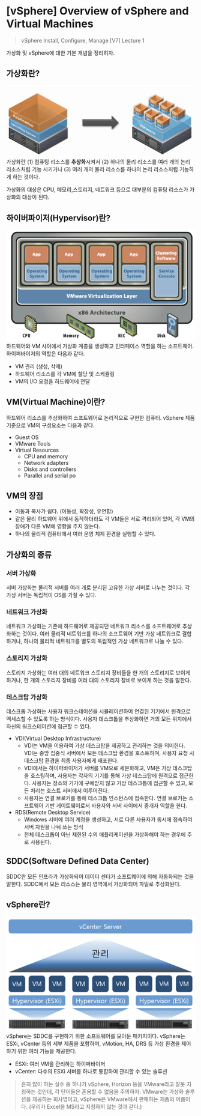 # [vSphere] Overview of vSphere and Virtual Machines

> vSphere Install, Configure, Manage [V7] Lecture 1

가상화 및 vSphere에 대한 기본 개념을 정리히자.

## 가상화란?
![](images/2021-09-14-09-17-33.png)
 가상화란 (1) 컴퓨팅 리소스를 **추상화**시켜서 (2) 하나의 물리 리소스를 여러 개의 논리 리소스처럼 기능 시키거나 (3) 여러 개의 물리 리소스를 하나의 논리 리소스처럼 기능하게 하는 것이다.
 
 가상화의 대상은 CPU, 메모리,스토리지, 네트워크 등으로 대부분의 컴퓨팅 리소스가 가상화의 대상이 된다.

## 하이버파이저(Hypervisor)란?
![](images/2021-09-14-09-16-58.png)
 하드웨어와 VM 사이에서 가상화 계층을 생성하고 인터페이스 역할을 하는 소프트웨어. 하이퍼바이저의 역할은 다음과 같다.
 - VM 관리 (생성, 삭제)
 - 하드웨어 리소스를 각 VM에 할당 및 스케쥴링
 - VM의 I/O 요청을 하드웨어에 전달
 
 ## VM(Virtual Machine)이란?
 하드웨어 리소스를 추상화하여 소프트웨어로 논리적으로 구현한 컴퓨터. vSphere 제품 기준으로 VM의 구성요소는 다음과 같다.
 - Guest OS
 - VMware Tools
 - Virtual Resources
    - CPU and memory
    - Network adapters
    - Disks and controllers
    - Parallel and serial po

## VM의 장점
- 이동과 복사가 쉽다. (이동성, 확장성, 유연함)
- 같은 물리 하드웨어 위에서 동작하더라도 각 VM들은 서로 격리되어 있어, 각 VM의 장애가 다른 VM에 영향을 주지 않는다.
- 하나의 물리적 컴퓨터에서 여러 운영 체제 환경을 실행할 수 있다.

## 가상화의 종류
### 서버 가상화
서버 가상화는 물리적 서버를 여러 개로 분리된 고유한 가상 서버로 나누는 것이다. 각 가상 서버는 독립적이 OS를 가질 수 있다.
### 네트워크 가상화
네트워크 가상화는 기존에 하드웨어로 제공되던 네트워크 리소스를 소프트웨어로 추상화하는 것이다. 여러 물리적 네트워크를 하나의 소프트웨어 기반 가상 네트워크로 결합하거나, 하나의 물리적 네트워크를 별도의 독립적인 가상 네트워크로 나눌 수 있다.
### 스토리지 가상화
스토리지 가상화는 여러 대의 네트워크 스토리지 장비들을 한 개의 스토리지로 보이게 하거나, 한 개의 스토리지 장비를 여러 대의 스토리지 장비로 보이게 하는 것을 말한다.
### 데스크탑 가상화
데스크톱 가상화는 사용자 워크스테이션을 시뮬레이션하여 연결된 기기에서 원격으로 액세스할 수 있도록 하는 방식이다. 사용자 데스크톱을 추상화하면 거의 모든 위치에서 자신의 워크스테이션에 접근할 수 있다.
- VDI(Virtual Desktop Infrastructure)
    - VDI는 VM을 이용하여 가상 데스크탑을 제공하고 관리하는 것을 의미한다. VDI는 중앙 집중식 서버에서 모든 데스크탑 환경을 호스트하며, 사용자 요청 시 데스크탑 환경을 최종 사용자에게 배포한다. 
    - VDI에서는 하이퍼바이저가 서버를 VM으로 세분화하고, VM은 가상 데스크탑을 호스팅하며, 사용자는 각자의 기기를 통해 가상 데스크탑에 원격으로 접근한다. 사용자는 장소와 기기에 구애받지 않고 가상 데스크톱에 접근할 수 있고, 모든 처리는 호스트 서버에서 이루어진다.
    - 사용자는 연결 브로커를 통해 데스크톱 인스턴스에 접속한다. 연결 브로커는 소프트웨어 기반 게이트웨이로서 사용자와 서버 사이에서 중개자 역할을 한다.
- RDS(Remote Desktop Service)
    - Windows 서버에 여러 계정을 생성하고, 서로 다른 사용자가 동시에 접속하여 서버 자원을 나눠 쓰는 방식
    - 전체 데스크톱이 아닌 제한된 수의 애플리케이션을 가상화해야 하는 경우에 주로 사용된다.

## SDDC(Software Defined Data Center)
SDDC란 모든 인프라가 가상화되어 데이터 센터가 소프트웨어에 의해 자동화되는 것을 말한다. SDDC에서 모든 리소스는 물리 영역에서 가상화되어 파일로 추상화된다.

## vSphere란?
![](images/2021-09-14-09-18-25.png)
vSphere는 SDDC를 구현하기 위한 소프트웨어를 모아둔 패키지이다. vSphere는 ESXi, vCenter 등의 세부 제품을 포함하며, vMotion, HA, DRS 등 가상 환경을 제어하기 위한 여러 기능을 제공한다.
- ESXi: 여러 VM을 관리하는 하이퍼바이저
- vCenter: 다수의 ESXi 서버를 하나로 통합하여 관리할 수 있는 솔루션

 > 흔히 많이 하는 실수 중 하나가 vSphere, Horizon 등을 VMware라고 잘못 지칭하는 것인데, 각 단어들은 혼용할 수 없음을 주의하자. VMware는 가상화 솔루션을 제공하는 회사명이고, vSphere은 VMware에서 판매하는 제품의 이름이다. (우리가 Excel을 MS라고 지칭하지 않는 것과 같다.)


